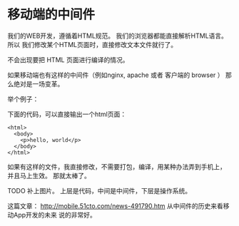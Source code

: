 # 移动端的中间件

我们的WEB开发，遵循着HTML规范。 我们的浏览器都能直接解析HTML语言。所以
我们修改某个HTML页面时，直接修改文本文件就行了。

不会出现要把 HTML 页面进行编译的情况。

如果移动端也有这样的中间件（例如nginx, apache 或者 客户端的 browser ）
那么绝对是一场变革。

举个例子：

下面的代码，可以直接输出一个html页面：

```
<html>
  <body>
    <p>hello, world</p>
  </body>
</html>
```

如果有这样的文件，我直接修改，不需要打包，编译，用某种办法弄到手机上，
并且马上生效。 那就太棒了。

TODO 补上图片。  上层是代码，中间是中间件，下层是操作系统。

这篇文章： http://mobile.51cto.com/news-491790.htm
从中间件的历史来看移动App开发的未来  说的非常好。

